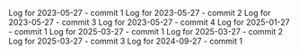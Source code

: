 Log for 2023-05-27 - commit 1
Log for 2023-05-27 - commit 2
Log for 2023-05-27 - commit 3
Log for 2023-05-27 - commit 4
Log for 2025-01-27 - commit 1
Log for 2025-03-27 - commit 1
Log for 2025-03-27 - commit 2
Log for 2025-03-27 - commit 3
Log for 2024-09-27 - commit 1
